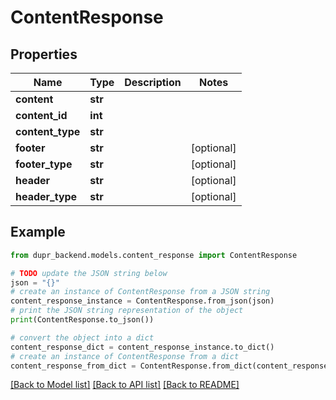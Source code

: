 # ContentResponse


## Properties

Name | Type | Description | Notes
------------ | ------------- | ------------- | -------------
**content** | **str** |  | 
**content_id** | **int** |  | 
**content_type** | **str** |  | 
**footer** | **str** |  | [optional] 
**footer_type** | **str** |  | [optional] 
**header** | **str** |  | [optional] 
**header_type** | **str** |  | [optional] 

## Example

```python
from dupr_backend.models.content_response import ContentResponse

# TODO update the JSON string below
json = "{}"
# create an instance of ContentResponse from a JSON string
content_response_instance = ContentResponse.from_json(json)
# print the JSON string representation of the object
print(ContentResponse.to_json())

# convert the object into a dict
content_response_dict = content_response_instance.to_dict()
# create an instance of ContentResponse from a dict
content_response_from_dict = ContentResponse.from_dict(content_response_dict)
```
[[Back to Model list]](../README.md#documentation-for-models) [[Back to API list]](../README.md#documentation-for-api-endpoints) [[Back to README]](../README.md)


